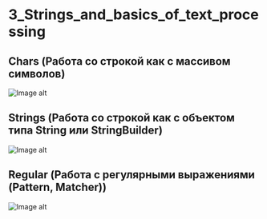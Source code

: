 # 3_Strings_and_basics_of_text_processing
## Chars (Работа со строкой как с массивом символов)
![Image alt](https://github.com/TemaGarfield/screenshots/blob/master/Module_3_chars.PNG)
## Strings (Работа со строкой как с объектом типа String или StringBuilder)
![Image alt](https://github.com/TemaGarfield/screenshots/blob/master/Module_3_Strings.PNG)
## Regular (Работа с регулярными выражениями (Pattern, Matcher))
![Image alt](https://github.com/TemaGarfield/screenshots/blob/master/Module_3_regular.PNG)

